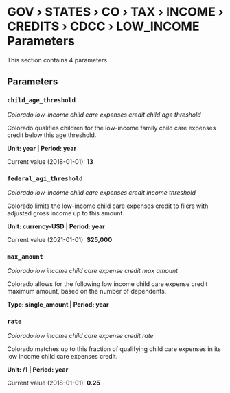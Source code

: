 # GOV › STATES › CO › TAX › INCOME › CREDITS › CDCC › LOW_INCOME Parameters

This section contains 4 parameters.

## Parameters

### `child_age_threshold`
*Colorado low-income child care expenses credit child age threshold*

Colorado qualifies children for the low-income family child care expenses credit below this age threshold.

**Unit: year | Period: year**

Current value (2018-01-01): **13**


### `federal_agi_threshold`
*Colorado low-income child care expenses credit income threshold*

Colorado limits the low-income child care expenses credit to filers with adjusted gross income up to this amount.

**Unit: currency-USD | Period: year**

Current value (2021-01-01): **$25,000**


### `max_amount`
*Colorado low income child care expense credit max amount*

Colorado allows for the following low income child care expense credit maximum amount, based on the number of dependents.

**Type: single_amount | Period: year**


### `rate`
*Colorado low income child care expense credit rate*

Colorado matches up to this fraction of qualifying child care expenses in its low income child care expenses credit.

**Unit: /1 | Period: year**

Current value (2018-01-01): **0.25**

